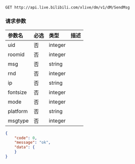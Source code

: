 ##

`GET http://api.live.bilibili.com/xlive/dm/v1/dM/SendMsg`

### 请求参数

|参数名|必选|类型|描述|
|:---|:---|:---|:---|
|uid|否|integer||
|roomid|否|integer||
|msg|否|string||
|rnd|否|integer||
|ip|否|string||
|fontsize|否|integer||
|mode|否|integer||
|platform|否|string||
|msgtype|否|integer||

```json
{
    "code": 0,
    "message": "ok",
    "data": {
    }
}
```

